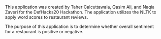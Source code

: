 This application was created by Taher Calcuttawala, Qasim Ali, and Naqia Zaveri for the DefHacks20 Hackathon. The application utilizes the NLTK to apply word scores
to restaurant reviews.

The purpose of this application is to determine whether overall sentiment for a restaurant is positive or negative. 
